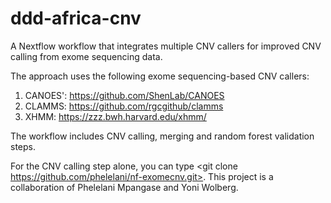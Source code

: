 # ddd-africa-cnv
A Nextflow workflow that integrates multiple CNV callers for improved CNV calling from exome sequencing data.

The approach uses the following exome sequencing-based CNV callers:
1. CANOES': https://github.com/ShenLab/CANOES
2. CLAMMS: https://github.com/rgcgithub/clamms
3. XHMM: https://zzz.bwh.harvard.edu/xhmm/

The workflow includes CNV calling, merging and random forest validation steps.

For the CNV calling step alone, you can type <git clone https://github.com/phelelani/nf-exomecnv.git>.
This project is a collaboration of Phelelani Mpangase and Yoni Wolberg.
